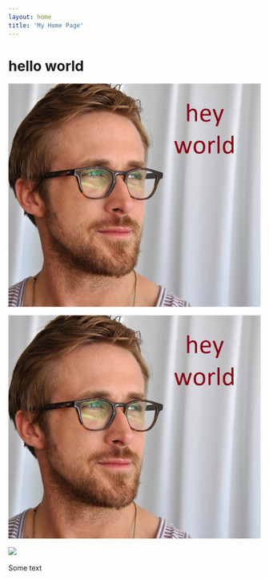 ```yaml
---
layout: home
title: 'My Home Page'
---
```



# hello world  

![](/assets/img/hey-world.png)  

![](assets/img/hey-world.png)  

![](hey-world.png) 

Some text 



